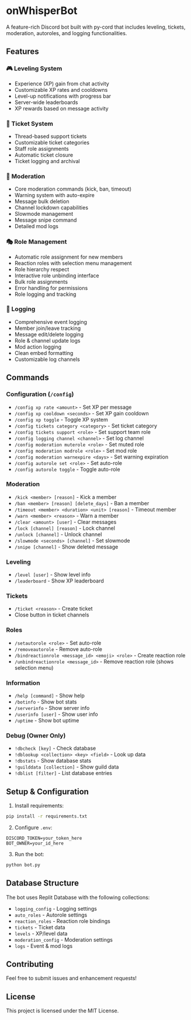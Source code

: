 # onWhisperBot

A feature-rich Discord bot built with py-cord that includes leveling, tickets, moderation, autoroles, and logging functionalities.

## Features

### 🎮 Leveling System
- Experience (XP) gain from chat activity 
- Customizable XP rates and cooldowns
- Level-up notifications with progress bar
- Server-wide leaderboards
- XP rewards based on message activity

### 🎫 Ticket System
- Thread-based support tickets
- Customizable ticket categories
- Staff role assignments 
- Automatic ticket closure
- Ticket logging and archival

### 👮 Moderation
- Core moderation commands (kick, ban, timeout)
- Warning system with auto-expire
- Message bulk deletion
- Channel lockdown capabilities
- Slowmode management
- Message snipe command
- Detailed mod logs

### 🎭 Role Management
- Automatic role assignment for new members
- Reaction roles with selection menu management
- Role hierarchy respect
- Interactive role unbinding interface
- Bulk role assignments
- Error handling for permissions
- Role logging and tracking

### 📝 Logging
- Comprehensive event logging
- Member join/leave tracking
- Message edit/delete logging
- Role & channel update logs
- Mod action logging
- Clean embed formatting
- Customizable log channels

## Commands

### Configuration (`/config`)
- `/config xp rate <amount>` - Set XP per message
- `/config xp cooldown <seconds>` - Set XP gain cooldown
- `/config xp toggle` - Toggle XP system
- `/config tickets category <category>` - Set ticket category
- `/config tickets support <role>` - Set support team role
- `/config logging channel <channel>` - Set log channel
- `/config moderation muterole <role>` - Set muted role
- `/config moderation modrole <role>` - Set mod role
- `/config moderation warnexpire <days>` - Set warning expiration
- `/config autorole set <role>` - Set auto-role
- `/config autorole toggle` - Toggle auto-role

### Moderation
- `/kick <member> [reason]` - Kick a member
- `/ban <member> [reason] [delete_days]` - Ban a member
- `/timeout <member> <duration> <unit> [reason]` - Timeout member
- `/warn <member> <reason>` - Warn a member
- `/clear <amount> [user]` - Clear messages
- `/lock [channel] [reason]` - Lock channel
- `/unlock [channel]` - Unlock channel
- `/slowmode <seconds> [channel]` - Set slowmode
- `/snipe [channel]` - Show deleted message

### Leveling
- `/level [user]` - Show level info
- `/leaderboard` - Show XP leaderboard

### Tickets
- `/ticket <reason>` - Create ticket
- Close button in ticket channels

### Roles
- `/setautorole <role>` - Set auto-role
- `/removeautorole` - Remove auto-role
- `/bindreactionrole <message_id> <emoji> <role>` - Create reaction role
- `/unbindreactionrole <message_id>` - Remove reaction role (shows selection menu)

### Information
- `/help [command]` - Show help
- `/botinfo` - Show bot stats
- `/serverinfo` - Show server info
- `/userinfo [user]` - Show user info
- `/uptime` - Show bot uptime

### Debug (Owner Only)
- `!dbcheck [key]` - Check database
- `!dblookup <collection> <key> <field>` - Look up data
- `!dbstats` - Show database stats
- `!guilddata [collection]` - Show guild data
- `!dblist [filter]` - List database entries

## Setup & Configuration

1. Install requirements:
```bash
pip install -r requirements.txt
```

2. Configure `.env`:
```env
DISCORD_TOKEN=your_token_here
BOT_OWNER=your_id_here
```

3. Run the bot:
```bash
python bot.py
```

## Database Structure

The bot uses Replit Database with the following collections:
- `logging_config` - Logging settings
- `auto_roles` - Autorole settings
- `reaction_roles` - Reaction role bindings
- `tickets` - Ticket data
- `levels` - XP/level data
- `moderation_config` - Moderation settings
- `logs` - Event & mod logs

## Contributing

Feel free to submit issues and enhancement requests!

## License

This project is licensed under the MIT License.
